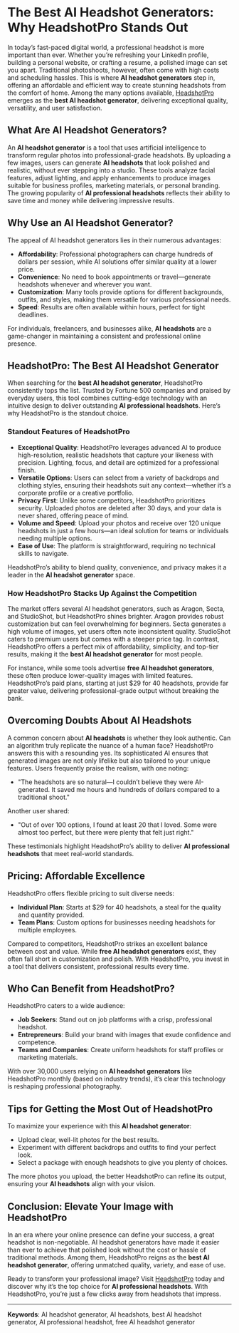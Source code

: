 # The Best AI Headshot Generators: Why HeadshotPro Stands Out

In today’s fast-paced digital world, a professional headshot is more important than ever. Whether you’re refreshing your LinkedIn profile, building a personal website, or crafting a resume, a polished image can set you apart. Traditional photoshoots, however, often come with high costs and scheduling hassles. This is where **AI headshot generators** step in, offering an affordable and efficient way to create stunning headshots from the comfort of home. Among the many options available, [HeadshotPro](https://www.headshotpro.com/?via=joseph-gough) emerges as the **best AI headshot generator**, delivering exceptional quality, versatility, and user satisfaction.

## What Are AI Headshot Generators?

An **AI headshot generator** is a tool that uses artificial intelligence to transform regular photos into professional-grade headshots. By uploading a few images, users can generate **AI headshots** that look polished and realistic, without ever stepping into a studio. These tools analyze facial features, adjust lighting, and apply enhancements to produce images suitable for business profiles, marketing materials, or personal branding. The growing popularity of **AI professional headshots** reflects their ability to save time and money while delivering impressive results.

## Why Use an AI Headshot Generator?

The appeal of AI headshot generators lies in their numerous advantages:

- **Affordability**: Professional photographers can charge hundreds of dollars per session, while AI solutions offer similar quality at a lower price.
- **Convenience**: No need to book appointments or travel—generate headshots whenever and wherever you want.
- **Customization**: Many tools provide options for different backgrounds, outfits, and styles, making them versatile for various professional needs.
- **Speed**: Results are often available within hours, perfect for tight deadlines.

For individuals, freelancers, and businesses alike, **AI headshots** are a game-changer in maintaining a consistent and professional online presence.

## HeadshotPro: The Best AI Headshot Generator

When searching for the **best AI headshot generator**, HeadshotPro consistently tops the list. Trusted by Fortune 500 companies and praised by everyday users, this tool combines cutting-edge technology with an intuitive design to deliver outstanding **AI professional headshots**. Here’s why HeadshotPro is the standout choice.

### Standout Features of HeadshotPro

- **Exceptional Quality**: HeadshotPro leverages advanced AI to produce high-resolution, realistic headshots that capture your likeness with precision. Lighting, focus, and detail are optimized for a professional finish.
- **Versatile Options**: Users can select from a variety of backdrops and clothing styles, ensuring their headshots suit any context—whether it’s a corporate profile or a creative portfolio.
- **Privacy First**: Unlike some competitors, HeadshotPro prioritizes security. Uploaded photos are deleted after 30 days, and your data is never shared, offering peace of mind.
- **Volume and Speed**: Upload your photos and receive over 120 unique headshots in just a few hours—an ideal solution for teams or individuals needing multiple options.
- **Ease of Use**: The platform is straightforward, requiring no technical skills to navigate.

HeadshotPro’s ability to blend quality, convenience, and privacy makes it a leader in the **AI headshot generator** space.

### How HeadshotPro Stacks Up Against the Competition

The market offers several AI headshot generators, such as Aragon, Secta, and StudioShot, but HeadshotPro shines brighter. Aragon provides robust customization but can feel overwhelming for beginners. Secta generates a high volume of images, yet users often note inconsistent quality. StudioShot caters to premium users but comes with a steeper price tag. In contrast, HeadshotPro offers a perfect mix of affordability, simplicity, and top-tier results, making it the **best AI headshot generator** for most people.

For instance, while some tools advertise **free AI headshot generators**, these often produce lower-quality images with limited features. HeadshotPro’s paid plans, starting at just $29 for 40 headshots, provide far greater value, delivering professional-grade output without breaking the bank.

## Overcoming Doubts About AI Headshots

A common concern about **AI headshots** is whether they look authentic. Can an algorithm truly replicate the nuance of a human face? HeadshotPro answers this with a resounding yes. Its sophisticated AI ensures that generated images are not only lifelike but also tailored to your unique features. Users frequently praise the realism, with one noting:

- "The headshots are so natural—I couldn’t believe they were AI-generated. It saved me hours and hundreds of dollars compared to a traditional shoot."

Another user shared:

- "Out of over 100 options, I found at least 20 that I loved. Some were almost too perfect, but there were plenty that felt just right."

These testimonials highlight HeadshotPro’s ability to deliver **AI professional headshots** that meet real-world standards.

## Pricing: Affordable Excellence

HeadshotPro offers flexible pricing to suit diverse needs:

- **Individual Plan**: Starts at $29 for 40 headshots, a steal for the quality and quantity provided.
- **Team Plans**: Custom options for businesses needing headshots for multiple employees.

Compared to competitors, HeadshotPro strikes an excellent balance between cost and value. While **free AI headshot generators** exist, they often fall short in customization and polish. With HeadshotPro, you invest in a tool that delivers consistent, professional results every time.

## Who Can Benefit from HeadshotPro?

HeadshotPro caters to a wide audience:

- **Job Seekers**: Stand out on job platforms with a crisp, professional headshot.
- **Entrepreneurs**: Build your brand with images that exude confidence and competence.
- **Teams and Companies**: Create uniform headshots for staff profiles or marketing materials.

With over 30,000 users relying on **AI headshot generators** like HeadshotPro monthly (based on industry trends), it’s clear this technology is reshaping professional photography.

## Tips for Getting the Most Out of HeadshotPro

To maximize your experience with this **AI headshot generator**:

- Upload clear, well-lit photos for the best results.
- Experiment with different backdrops and outfits to find your perfect look.
- Select a package with enough headshots to give you plenty of choices.

The more photos you upload, the better HeadshotPro can refine its output, ensuring your **AI headshots** align with your vision.

## Conclusion: Elevate Your Image with HeadshotPro

In an era where your online presence can define your success, a great headshot is non-negotiable. AI headshot generators have made it easier than ever to achieve that polished look without the cost or hassle of traditional methods. Among them, HeadshotPro reigns as the **best AI headshot generator**, offering unmatched quality, variety, and ease of use.

Ready to transform your professional image? Visit [HeadshotPro](https://www.headshotpro.com/?via=joseph-gough) today and discover why it’s the top choice for **AI professional headshots**. With HeadshotPro, you’re just a few clicks away from headshots that impress.

---

**Keywords**: AI headshot generator, AI headshots, best AI headshot generator, AI professional headshot, free AI headshot generator
